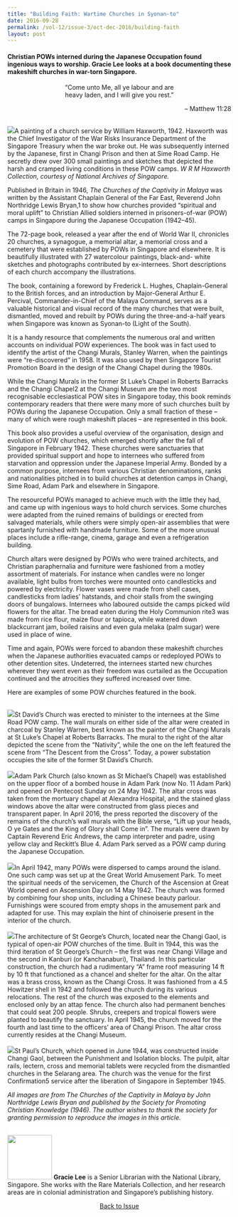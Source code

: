 ```yaml
---
title: "Building Faith: Wartime Churches in Syonan-to"
date: 2016-09-28
permalink: /vol-12/issue-3/oct-dec-2016/building-faith
layout: post
---
```

#### Christian POWs interned during the Japanese Occupation found ingenious ways to worship. **Gracie Lee** looks at a book documenting these makeshift churches in war-torn Singapore.

<center>“Come unto Me, all ye labour and are<br> 
heavy laden, and I will give you rest.” 
</center>
<p align=right>– Matthew 11:28</p>

<div style="background-color: white;"><br><img src="/images/Vol-12-issue-3/building-faith/01-building_faith.jpg">A painting of a church service by William Haxworth, 1942. Haxworth was the Chief Investigator of the War Risks Insurance Department of the Singapore Treasury when the war broke out. He was subsequently interned by the Japanese, first in Changi Prison and then at Sime Road Camp. He secretly drew over 300 small paintings and sketches that depicted the harsh and cramped living conditions in these POW camps. <i>W R M Haxworth Collection, courtesy of National Archives of Singapore.</i></div>

Published in Britain in 1946, *The Churches of the Captivity in Malaya* was written by the Assistant Chaplain General of the Far East, Reverend John Northridge Lewis Bryan,1 to show how churches provided “spiritual and moral uplift” to Christian Allied soldiers interned in prisoners-of-war (POW) camps in Singapore during the Japanese Occupation (1942–45).

The 72-page book, released a year after the end of World War II, chronicles 20 churches, a synagogue, a memorial altar, a memorial cross and a cemetery that were established by POWs in Singapore and elsewhere. It is beautifully illustrated with 27 watercolour paintings, black-and- white sketches and photographs contributed by ex-internees. Short descriptions of each church accompany the illustrations.

The book, containing a foreword by Frederick L. Hughes, Chaplain-General to the British forces, and an introduction by Major-General Arthur E. Percival, Commander-in-Chief of the Malaya Command, serves as a valuable historical and visual record of the many churches that were built, dismantled, moved and rebuilt by POWs during the three-and-a-half years when Singapore was known as Syonan-to (Light of the South).

It is a handy resource that complements the numerous oral and written accounts on individual POW experiences. The book was in fact used to identify the artist of the Changi Murals, Stanley Warren, when the paintings were “re-discovered” in 1958. It was also used by then Singapore Tourist Promotion Board in the design of the Changi Chapel during the 1980s.

While the Changi Murals in the former St Luke’s Chapel in Roberts Barracks and the Changi Chapel2 at the Changi Museum are the two most recognisable ecclesiastical POW sites in Singapore today, this book reminds contemporary readers that there were many more of such churches built by POWs during the Japanese Occupation. Only a small fraction of these – many of which were rough makeshift places – are represented in this book.

This book also provides a useful overview of the organisation, design and evolution of POW churches, which emerged shortly after the fall of Singapore in February 1942. These churches were sanctuaries that provided spiritual support and hope to internees who suffered from starvation and oppression under the Japanese Imperial Army. Bonded by a common purpose, internees from various Christian denominations, ranks and nationalities pitched in to build churches at detention camps in Changi, Sime Road, Adam Park and elsewhere in Singapore.

The resourceful POWs managed to achieve much with the little they had, and came up with ingenious ways to hold church services. Some churches were adapted from the ruined remains of buildings or erected from salvaged materials, while others were simply open-air assemblies that were spartanly furnished with handmade furniture. Some of the more unusual places include a rifle-range, cinema, garage and even a refrigeration building.

Church altars were designed by POWs who were trained architects, and Christian paraphernalia and furniture were fashioned from a motley assortment of materials. For instance when candles were no longer available, light bulbs from torches were mounted onto candlesticks and powered by electricity. Flower vases were made from shell cases, candlesticks from ladies’ hatstands, and choir stalls from the swinging doors of bungalows. Internees who laboured outside the camps picked wild flowers for the altar. The bread eaten during the Holy Communion rite3 was made from rice flour, maize flour or tapioca, while watered down blackcurrant jam, boiled raisins and even gula melaka (palm sugar) were used in place of wine.

Time and again, POWs were forced to abandon these makeshift churches when the Japanese authorities evacuated camps or redeployed POWs to other detention sites. Undeterred, the internees started new churches wherever they went even as their freedom was curtailed as the Occupation continued and the atrocities they suffered increased over time.

Here are examples of some POW churches featured in the book.

<div style="background-color: white;"><br><img src="/images/Vol-12-issue-3/building-faith/02-building_faith.jpg">St David’s Church was erected to minister to the internees at the Sime Road POW camp. The wall murals on either side of the altar were created in charcoal by Stanley Warren, best known as the painter of the Changi Murals at St Luke’s Chapel at Roberts Barracks. The mural to the right of the altar depicted the scene from the “Nativity”, while the one on the left featured the scene from “The Descent from the Cross”. Today, a power substation occupies the site of the former St David’s Church.</div>

<div style="background-color: white;"><br><img src="/images/Vol-12-issue-3/building-faith/03-building_faith.jpg">Adam Park Church (also known as St Michael’s Chapel) was established on the upper floor of a bombed house in Adam Park (now No. 11 Adam Park) and opened on Pentecost Sunday on 24 May 1942. The altar cross was taken from the mortuary chapel at Alexandra Hospital, and the stained glass windows above the altar were constructed from glass pieces and transparent paper. In April 2016, the press reported the discovery of the remains of the church’s wall murals with the Bible verse, “Lift up your heads, O ye Gates and the King of Glory shall Come in”. The murals were drawn by Captain Reverend Eric Andrews, the camp interpreter and padre, using yellow clay and Reckitt’s Blue 4. Adam Park served as a POW camp during the Japanese Occupation.</div>

<div style="background-color: white;"><br><img src="/images/Vol-12-issue-3/building-faith/04-building_faith.jpg">In April 1942, many POWs were dispersed to camps around the island. One such camp was set up at the Great World Amusement Park. To meet the spiritual needs of the servicemen, the Church of the Ascension at Great World opened on Ascension Day on 14 May 1942. The church was formed by combining four shop units, including a Chinese beauty parlour. Furnishings were scoured from empty shops in the amusement park and adapted for use. This may explain the hint of chinoiserie present in the interior of the church.</div>

<div style="background-color: white;"><br><img src="/images/Vol-12-issue-3/building-faith/05-building_faith.jpg">The architecture of St George’s Church, located near the Changi Gaol, is typical of open-air POW churches of the time. Built in 1944, this was the third iteration of St George’s Church – the first was near Changi Village and the second in Kanburi (or Kanchanaburi), Thailand. In this particular construction, the church had a rudimentary “A” frame roof measuring 14 ft by 10 ft that functioned as a chancel and shelter for the altar. On the altar was a brass cross, known as the Changi Cross. It was fashioned from a 4.5 Howitzer shell in 1942 and followed the church during its various relocations. The rest of the church was exposed to the elements and enclosed only by an attap fence. The church also had permanent benches that could seat 200 people. Shrubs, creepers and tropical flowers were planted to beautify the sanctuary. In April 1945, the church moved for the fourth and last time to the officers’ area of Changi Prison. The altar cross currently resides at the Changi Museum.</div>

<div style="background-color: white;"><br><img src="/images/Vol-12-issue-3/building-faith/06-building_faith.jpg">St Paul’s Church, which opened in June 1944, was constructed inside Changi Gaol, between the Punishment and Isolation blocks. The pulpit, altar rails, lectern, cross and memorial tablets were recycled from the dismantled churches in the Selarang area. The church was the venue for the first Confirmation5 service after the liberation of Singapore in September 1945.</div>

*All images are from The Churches of the Captivity in Malaya by John Northridge Lewis Bryan and published by the Society for Promoting Christian Knowledge (1946). The author wishes to thank the society for granting permission to reproduce the images in this article.*

<div style="background-color: white;">
<br>
<img style="width: 100px; height: 100px;" src="/images/Vol-12-issue-3/building-faith/gracie.png">
	<b>Gracie Lee</b> is a Senior Librarian with the National Library, Singapore. She works with the Rare Materials Collection, and her research areas are in colonial administration and Singapore’s publishing history.
</div>

<a href="https://nlb-ba-staging.netlify.app/vol-12/issue-3/oct-dec-2016/"><center>Back to Issue</center></a>